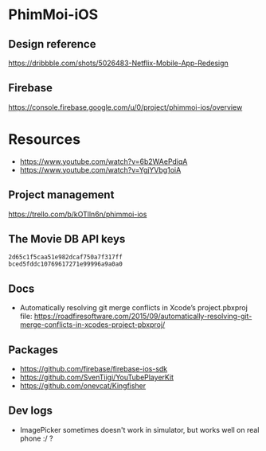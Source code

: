 #  PhimMoi-iOS

## Design reference

https://dribbble.com/shots/5026483-Netflix-Mobile-App-Redesign

## Firebase

https://console.firebase.google.com/u/0/project/phimmoi-ios/overview

# Resources

- https://www.youtube.com/watch?v=6b2WAePdiqA
- https://www.youtube.com/watch?v=YgjYVbg1oiA


## Project management
https://trello.com/b/kOTlln6n/phimmoi-ios

## The Movie DB API keys
```
2d65c1f5caa51e982dcaf750a7f317ff
bced5fddc10769617271e99996a9a0a0
```

## Docs
- Automatically resolving git merge conflicts in Xcode’s project.pbxproj file: https://roadfiresoftware.com/2015/09/automatically-resolving-git-merge-conflicts-in-xcodes-project-pbxproj/


## Packages
- https://github.com/firebase/firebase-ios-sdk
- https://github.com/SvenTiigi/YouTubePlayerKit
- https://github.com/onevcat/Kingfisher

## Dev logs
- ImagePicker sometimes doesn't work in simulator, but works well on real phone :/ ?